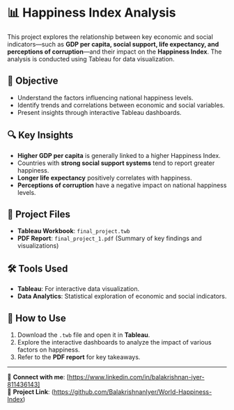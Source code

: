 # 📊 Happiness Index Analysis

This project explores the relationship between key economic and social indicators—such as **GDP per capita, social support, life expectancy, and perceptions of corruption**—and their impact on the **Happiness Index**. The analysis is conducted using Tableau for data visualization.

## 📌 Objective
- Understand the factors influencing national happiness levels.
- Identify trends and correlations between economic and social variables.
- Present insights through interactive Tableau dashboards.

## 🔍 Key Insights
- **Higher GDP per capita** is generally linked to a higher Happiness Index.
- Countries with **strong social support systems** tend to report greater happiness.
- **Longer life expectancy** positively correlates with happiness.
- **Perceptions of corruption** have a negative impact on national happiness levels.

## 📂 Project Files
- **Tableau Workbook**: `final_project.twb`
- **PDF Report**: `final_project_1.pdf` (Summary of key findings and visualizations)

## 🛠 Tools Used
- **Tableau**: For interactive data visualization.
- **Data Analytics**: Statistical exploration of economic and social indicators.

## 🚀 How to Use
1. Download the `.twb` file and open it in **Tableau**.
2. Explore the interactive dashboards to analyze the impact of various factors on happiness.
3. Refer to the **PDF report** for key takeaways.

---

📢 **Connect with me**: [https://www.linkedin.com/in/balakrishnan-iyer-811436143]  
🔗 **Project Link**: (https://github.com/BalakrishnanIyer/World-Happiness-Index)

<!--
**BalakrishnanIyer/BalakrishnanIyer** is a ✨ _special_ ✨ repository because its `README.md` (this file) appears on your GitHub profile.

Here are some ideas to get you started:

- 🔭 I’m currently working on ...
- 🌱 I’m currently learning ...
- 👯 I’m looking to collaborate on ...
- 🤔 I’m looking for help with ...
- 💬 Ask me about ...
- 📫 How to reach me: ...
- 😄 Pronouns: ...
- ⚡ Fun fact: ...
-->
